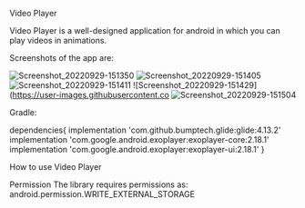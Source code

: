 Video Player

Video Player is a well-designed application for android in which you can play videos in animations.

Screenshots of the app are:

![Screenshot_20220929-151350](https://user-images.githubusercontent.com/94820200/192999921-3a1f3a6c-68ff-4204-8843-942b2aba21c2.jpg)
![Screenshot_20220929-151405](https://user-images.githubusercontent.com/94820200/193000405-1501edd5-1cba-42f6-b573-a76b4072253a.jpg)
![Screenshot_20220929-151411](https://user-images.githubusercontent.com/94820200/193000461-8430fe20-817c-45d3-aec5-11019ade15b3.jpg)
![Screenshot_20220929-151429](https://user-images.githubusercontent.co
![Screenshot_20220929-151504](https://user-images.githubusercontent.com/94820200/193000545-c837ddff-221f-44c8-ab63-863727e9c99d.jpg)

Gradle:

dependencies{
    implementation 'com.github.bumptech.glide:glide:4.13.2'
    implementation 'com.google.android.exoplayer:exoplayer-core:2.18.1'
    implementation 'com.google.android.exoplayer:exoplayer-ui:2.18.1'
    }

How to use Video Player

Permission
The library requires permissions as:
     android.permission.WRITE_EXTERNAL_STORAGE



